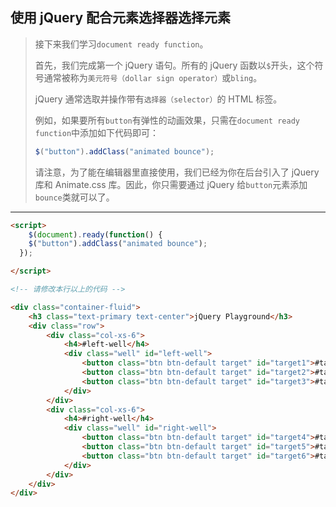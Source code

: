 ## 使用 jQuery 配合元素选择器选择元素

> 接下来我们学习`document ready function`。
>
> 首先，我们完成第一个 jQuery 语句。所有的 jQuery 函数以`$`开头，这个符号通常被称为`美元符号（dollar sign operator）`或`bling`。
>
> jQuery 通常选取并操作带有`选择器（selector）`的 HTML 标签。
>
> 例如，如果要所有`button`有弹性的动画效果，只需在`document ready function`中添加如下代码即可：
>
> ```javascript
> $("button").addClass("animated bounce");
> ```
>
> 请注意，为了能在编辑器里直接使用，我们已经为你在后台引入了 jQuery 库和 Animate.css 库。因此，你只需要通过 jQuery 给`button`元素添加`bounce`类就可以了。

---

```html
<script>
	$(document).ready(function() {
    $("button").addClass("animated bounce");
  });

</script>

<!-- 请修改本行以上的代码 -->

<div class="container-fluid">
	<h3 class="text-primary text-center">jQuery Playground</h3>
	<div class="row">
		<div class="col-xs-6">
			<h4>#left-well</h4>
			<div class="well" id="left-well">
				<button class="btn btn-default target" id="target1">#target1</button>
				<button class="btn btn-default target" id="target2">#target2</button>
				<button class="btn btn-default target" id="target3">#target3</button>
			</div>
		</div>
		<div class="col-xs-6">
			<h4>#right-well</h4>
			<div class="well" id="right-well">
				<button class="btn btn-default target" id="target4">#target4</button>
				<button class="btn btn-default target" id="target5">#target5</button>
				<button class="btn btn-default target" id="target6">#target6</button>
			</div>
		</div>
	</div>
</div>
```



